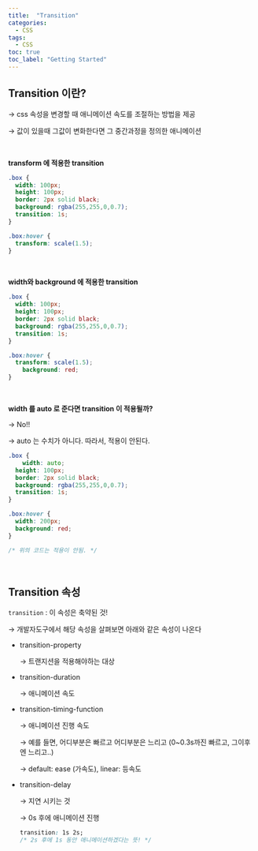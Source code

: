 ```yaml
---
title:  "Transition"
categories:
  - CSS
tags:
  - CSS
toc: true
toc_label: "Getting Started"
---
```


## Transition 이란?

→ css 속성을 변경할 때 애니메이션 속도를 조절하는 방법을 제공

→ 값이 있을때 그값이 변화한다면 그 중간과정을 정의한 애니메이션

<br>

**transform 에 적용한 transition**

```css
.box {
  width: 100px;
  height: 100px;
  border: 2px solid black;
  background: rgba(255,255,0,0.7);
  transition: 1s;
}

.box:hover {
  transform: scale(1.5);
}
```

<br>

**width와 background 에 적용한 transition**

```css
.box {
  width: 100px;
  height: 100px;
  border: 2px solid black;
  background: rgba(255,255,0,0.7);
  transition: 1s;
}

.box:hover {
  transform: scale(1.5);
	background: red;
}
```

<br>

**width 를 auto 로 준다면 transition 이 적용될까?**

→ No!!

→ auto 는 수치가 아니다. 따라서, 적용이 안된다.

```css
.box {
	width: auto;
  height: 100px;
  border: 2px solid black;
  background: rgba(255,255,0,0.7);
  transition: 1s;
}

.box:hover {
  width: 200px;
  background: red;
}

/* 위의 코드는 적용이 안됨. */
```

<br>

## Transition 속성

`transition` : 이 속성은 축약된 것!

→ 개발자도구에서 해당 속성을 살펴보면 아래와 같은 속성이 나온다

- transition-property

    → 트랜지션을 적용해야하는 대상

- transition-duration

    → 애니메이션 속도

- transition-timing-function

    → 애니메이션 진행 속도

    → 예를 들면, 어디부분은 빠르고 어디부분은 느리고 (0~0.3s까진 빠르고, 그이후엔 느리고..)

    → default: ease (가속도), linear: 등속도

- transition-delay

    → 지연 시키는 것

    → 0s 후에 애니메이션 진행

    ```css
    transition: 1s 2s;
    /* 2s 후에 1s 동안 애니메이션하겠다는 뜻! */
    ```
